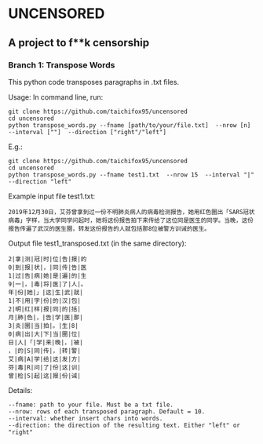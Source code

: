 # UNCENSORED
## A project to f**k censorship

### Branch 1: Transpose Words

This python code transposes paragraphs in .txt files.


Usage:
In command line, run:
```
git clone https://github.com/taichifox95/uncensored
cd uncensored
python transpose_words.py --fname [path/to/your/file.txt]  --nrow [n]  --interval [""]  --direction ["right"/"left"]
```

E.g.:

```
git clone https://github.com/taichifox95/uncensored
cd uncensored
python transpose_words.py --fname test1.txt  --nrow 15  --interval "|"  --direction "left"
```

Example input file test1.txt:
```
2019年12月30日，艾芬曾拿到过一份不明肺炎病人的病毒检测报告，她用红色圈出「SARS冠状病毒」字样，当大学同学问起时，她将这份报告拍下来传给了这位同是医生的同学。当晚，这份报告传遍了武汉的医生圈，转发这份报告的人就包括那8位被警方训诫的医生。
```

Output file test1_transposed.txt (in the same directory):

```
2|拿|测|冠|时|位|告|报|的
0|到|报|状|，|同|传|告|医
1|过|告|病|她|是|遍|的|生
9|一|，|毒|将|医|了|人|。
年|份|她|」|这|生|武|就|
1|不|用|字|份|的|汉|包|
2|明|红|样|报|同|的|括|
月|肺|色|，|告|学|医|那|
3|炎|圈|当|拍|。|生|8|
0|病|出|大|下|当|圈|位|
日|人|「|学|来|晚|，|被|
，|的|S|同|传|，|转|警|
艾|病|A|学|给|这|发|方|
芬|毒|R|问|了|份|这|训|
曾|检|S|起|这|报|份|诫|
```

Details:

```
--fname: path to your file. Must be a txt file.
--nrow: rows of each transposed paragraph. Default = 10.
--interval: whether insert chars into words. 
--direction: the direction of the resulting text. Either "left" or "right"
```